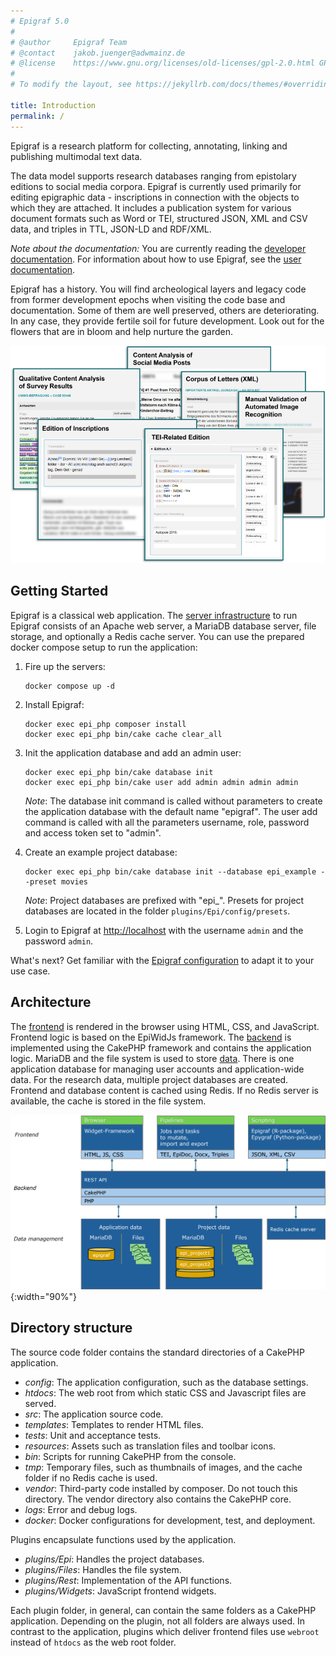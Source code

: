 ```yaml
---
# Epigraf 5.0
#
# @author     Epigraf Team
# @contact    jakob.juenger@adwmainz.de
# @license    https://www.gnu.org/licenses/old-licenses/gpl-2.0.html GPL 2.0
#
# To modify the layout, see https://jekyllrb.com/docs/themes/#overriding-theme-defaults

title: Introduction
permalink: /
---
```


Epigraf is a research platform for collecting, annotating, linking and publishing multimodal text data.

The data model supports research databases ranging from epistolary editions to social media corpora.
Epigraf is currently used primarily for editing epigraphic data - inscriptions in connection with the objects to which they are attached.
It includes a publication system for various document formats such as Word or TEI, structured JSON, XML and CSV data, and triples in TTL, JSON-LD and RDF/XML.

*Note about the documentation:* You are currently reading the [developer documentation](https://digicademy.github.io/epigraf/).
For information about how to use Epigraf, see the [user documentation](https://epigraf.inschriften.net/help).

Epigraf has a history.
You will find archeological layers and legacy code from former development epochs
when visiting the code base and documentation.
Some of them are well preserved, others are deteriorating.
In any case, they provide fertile soil for future development.
Look out for the flowers that are in bloom and help nurture the garden.

![Epigraf use cases](assets/img/epigraf-use-cases.png)

## Getting Started

Epigraf is a classical web application.
The [server infrastructure](/docs/servers) to run Epigraf consists of an Apache web server,
a MariaDB database server, file storage, and optionally a Redis cache server.
You can use the prepared docker compose setup to run the application:

1. Fire up the servers:
   ```
   docker compose up -d
   ```

2. Install Epigraf:
   ```
   docker exec epi_php composer install
   docker exec epi_php bin/cake cache clear_all
   ```

3. Init the application database and add an admin user:
   ```
   docker exec epi_php bin/cake database init
   docker exec epi_php bin/cake user add admin admin admin admin
   ```
   *Note*: The database init command is called without parameters
   to create the application database with the default name "epigraf".
   The user add command is called with all the parameters username, role, password and access token set to "admin".

4. Create an example project database:
   ```
   docker exec epi_php bin/cake database init --database epi_example --preset movies
   ```
   *Note*: Project databases are prefixed with "epi_".
   Presets for project databases are located in the folder `plugins/Epi/config/presets`.

5. Login to Epigraf at [http://localhost](http://localhost)
   with the username `admin` and the password `admin`.

What's next? Get familiar with the [Epigraf configuration](https://epigraf.inschriften.net/help) to adapt it to your use case.

## Architecture

The [frontend](/docs/frontend) is rendered in the browser using HTML, CSS, and JavaScript. Frontend logic is based on the EpiWidJs framework.
The [backend](/docs/backend) is implemented using the CakePHP framework and contains the application logic.
MariaDB and the file system is used to store [data](/docs/database). There is one application database for managing
user accounts and application-wide data. For the research data, multiple project databases are created.
Frontend and database content is cached using Redis. If no Redis server is available, the cache is stored in the file system.

![Epigraf architecture](assets/img/epigraf-architecture.png){:width="90%"}

## Directory structure

The source code folder contains the standard directories of a CakePHP
application.

-  *config*: The application configuration, such as the database settings.
-  *htdocs*: The web root from which static CSS and Javascript files are served.
-  *src*: The application source code.
-  *templates*: Templates to render HTML files.
-  *tests*: Unit and acceptance tests.
-  *resources*: Assets such as translation files and toolbar icons.
-  *bin*: Scripts for running CakePHP from the console.
-  *tmp*: Temporary files, such as thumbnails of images, and the cache folder if no Redis cache is used.
-  *vendor*: Third-party code installed by composer. Do not touch this directory.
             The vendor directory also contains the CakePHP core.
-  *logs*: Error and debug logs.
-  *docker*: Docker configurations for development, test, and deployment.


Plugins encapsulate functions used by the application.

- *plugins/Epi*: Handles the project databases.
- *plugins/Files*: Handles the file system.
- *plugins/Rest*: Implementation of the API functions.
- *plugins/Widgets*: JavaScript frontend widgets.

Each plugin folder, in general, can contain the same folders as a CakePHP application.
Depending on the plugin, not all folders are always used.
In contrast to the application, plugins which deliver frontend files
use `webroot` instead of `htdocs` as the web root folder.


